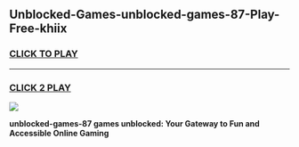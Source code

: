 
## Unblocked-Games-unblocked-games-87-Play-Free-khiix
<h3>
<a href="https://premium76.site?title=unblocked-games-87&ref=24M">CLICK TO PLAY</a></h3>
<hr>

<h3>
<a href="https://premium76.site?title=unblocked-games-87&ref=24M">CLICK 2 PLAY</a>
  
</h3>

<a href="https://premium76.site?title=unblocked-games-87&ref=24M"><img src="https://clearcache.store/games.png"></a>


**unblocked-games-87 games unblocked: Your Gateway to Fun and Accessible Online Gaming**
